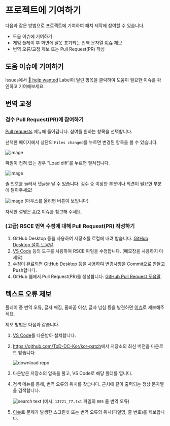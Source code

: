# 프로젝트에 기여하기

다음과 같은 방법으로 프로젝트에 기여하여 패치 제작에 참여할 수 있습니다.

- 도움 이슈에 기여하기
- 게임 플레이 후 화면에 잘못 표기되는 번역 문자열 [이슈](https://github.com/ToD-DC-Kor/kor-patch/issues/new/choose) 제보
- 번역 오류/교정 제보 또는 Pull Request(PR) 작성

## 도움 이슈에 기여하기

Issues에서 [🐤 help wanted](https://github.com/ToD-DC-Kor/kor-patch/issues?q=sort%3Aupdated-desc+is%3Aissue+is%3Aopen+label%3A%22%F0%9F%90%A4+help+wanted%22) Label이 달린 항목을 클릭하여 도움이 필요한 이슈를 확인하고 기여해보세요.

## 번역 교정

### 검수 Pull Request(PR)에 참여하기

[Pull requests](https://github.com/ToD-DC-Kor/kor-patch/pulls) 메뉴에 들어갑니다. 참여를 원하는 항목을 선택합니다.

선택한 페이지에서 상단의 `Files changed`를 누르면 변경된 항목을 볼 수 있습니다.

![image](https://github.com/user-attachments/assets/f0632985-04ab-45a4-9e6c-15ab6dede028)

파일이 접혀 있는 경우 "Load diff`를 누르면 펼쳐집니다.

![image](https://github.com/user-attachments/assets/fc738c9b-aacc-44d1-a5a9-e416fc1b3d52)

줄 번호를 눌러서 댓글을 달 수 있습니다. 검수 중 이상한 부분이나 의견이 필요한 부분에 달아주세요!

![image](https://github.com/user-attachments/assets/850043c1-15db-45dc-8f67-417c27c25de6)
(마우스를 올리면 버튼이 보입니다)

자세한 설명은 [#72](https://github.com/ToD-DC-Kor/kor-patch/issues/72) 이슈를 참고해 주세요.

### (고급) RSCE 번역 수정에 대해 Pull Request(PR) 작성하기

1. GitHub Desktop 등을 사용하여 저장소를 로컬에 내려 받습니다.
[GitHub Desktop 설치 도움말](https://docs.github.com/ko/desktop/installing-and-authenticating-to-github-desktop/setting-up-github-desktop).
2. [VS Code](https://code.visualstudio.com/download) 등의 도구를 사용하여 RSCE 파일을 수정합니다. (메모장을 사용하지 마세요)
3. 수정이 완료되면 GitHub Desktop 등을 사용하여 변경사항을 Commit으로 만들고 Push합니다.
4. GitHub 웹에서 Pull Request(PR)를 생성합니다. [GitHub Pull Request 도움말](https://docs.github.com/ko/pull-requests/collaborating-with-pull-requests/proposing-changes-to-your-work-with-pull-requests/creating-a-pull-request).

## 텍스트 오류 제보

플레이 중 번역 오류, 글자 깨짐, 줄바꿈 이상, 글자 넘침 등을 발견하면 [이슈](https://github.com/ToD-DC-Kor/kor-patch/issues/new/choose)로 제보해주세요.

제보 방법은 다음과 같습니다.

1. [VS Code](https://code.visualstudio.com/download)를 다운받아 설치합니다.

2. <https://github.com/ToD-DC-Kor/kor-patch>에서 저장소의 최신 버전을 다운로드 받습니다.

   ![download repo](./guide/download_repo.png)

3. 다운받은 저장소의 압축을 풀고, VS Code로 해당 폴더를 엽니다.

4. 검색 메뉴를 통해, 번역 오류의 위치를 찾습니다. 근처에 같이 출력되는 정상 문자열을 검색합니다.

   ![search text](./guide/search_text.png)
   (예시: `13721_77.txt` 파일의 `805` 줄 번역 오류)

5. [이슈](https://github.com/ToD-DC-Kor/kor-patch/issues/new/choose)로 문제가 발생한 스크린샷 또는 번역 오류의 위치(파일명, 줄 번호)를 제보합니다.
